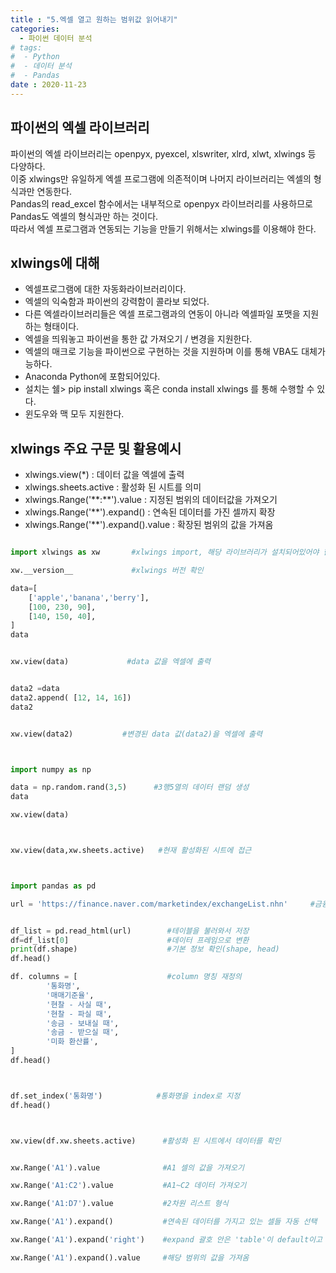 ```yaml
---
title : "5.엑셀 열고 원하는 범위값 읽어내기"
categories:
  - 파이썬 데이터 분석
# tags:
#  - Python
#  - 데이터 분석
#  - Pandas
date : 2020-11-23
---
```


파이썬의 엑셀 라이브러리 
--- 

파이썬의 엑셀 라이브러리는 openpyx, pyexcel, xlswriter, xlrd, xlwt, xlwings 등 다양하다.  
이중 xlwings만 유일하게 엑셀 프로그램에 의존적이며 나머지 라이브러리는 엑셀의 형식과만 연동한다.  
Pandas의 read_excel 함수에서는 내부적으로 openpyx 라이브러리를 사용하므로 Pandas도 엑셀의 형식과만 하는 것이다.  
따라서 엑셀 프로그램과 연동되는 기능을 만들기 위해서는 xlwings를 이용해야 한다.  


xlwings에 대해
--- 
- 엑셀프로그램에 대한 자동화라이브러리이다. 
- 엑셀의 익숙함과 파이썬의 강력함이 콜라보 되었다.  
- 다른 엑셀라이브러리들은 엑셀 프로그램과의 연동이 아니라 엑셀파일 포맷을 지원하는 형태이다.  
- 엑셀을 띄워놓고 파이썬을 통한 값 가져오기 / 변경을 지원한다. 
- 엑셀의 매크로 기능을 파이썬으로 구현하는 것을 지원하며 이를 통해 VBA도 대체가능하다. 
- Anaconda Python에 포함되어있다. 
- 설치는 쉘> pip install xlwings 혹은 conda install xlwings 를 통해 수행할 수 있다. 
- 윈도우와 맥 모두 지원한다.  

xlwings 주요 구문 및 활용예시 
--- 
- xlwings.view(*) : 데이터 값을 엑셀에 출력  
- xlwings.sheets.active : 활성화 된 시트를 의미  
- xlwings.Range('\*\*:\*\*').value : 지정된 범위의 데이터값을 가져오기 
- xlwings.Range('\*\*').expand() : 연속된 데이터를 가진 셀까지 확장 
- xlwings.Range('\*\*').expand().value : 확장된 범위의 값을 가져옴 


```python 

import xlwings as xw       #xlwings import, 해당 라이브러리가 설치되어있어야 한다.

xw.__version__             #xlwings 버전 확인

data=[
    ['apple','banana','berry'],
    [100, 230, 90],
    [140, 150, 40],
]
data


xw.view(data)             #data 값을 엑셀에 출력


data2 =data 
data2.append( [12, 14, 16])
data2 


xw.view(data2)           #변경된 data 값(data2)을 엑셀에 출력



import numpy as np

data = np.random.rand(3,5)      #3행5열의 데이터 랜덤 생성
data

xw.view(data)



xw.view(data,xw.sheets.active)   #현재 활성화된 시트에 접근



import pandas as pd 

url = 'https://finance.naver.com/marketindex/exchangeList.nhn'     #금융 정보 테이블이 있는 page (인터넷에서 확인)


df_list = pd.read_html(url)        #테이블을 불러와서 저장
df=df_list[0]                      #데이터 프레임으로 변환
print(df.shape)                    #기본 정보 확인(shape, head)
df.head()

df. columns = [                    #column 명칭 재정의 
        '통화명', 
        '매매기준율',
        '현찰 - 사실 때',
        '현찰 - 파실 때',
        '송금 - 보내실 때',
        '송금 - 받으실 때',
        '미화 환산률',
]
df.head()



df.set_index('통화명')            #통화명을 index로 지정
df.head()



xw.view(df.xw.sheets.active)      #활성화 된 시트에서 데이터를 확인


xw.Range('A1').value              #A1 셀의 값을 가져오기

xw.Range('A1:C2').value           #A1~C2 데이터 가져오기

xw.Range('A1:D7').value           #2차원 리스트 형식

xw.Range('A1').expand()           #연속된 데이터를 가지고 있는 셀들 자동 선택

xw.Range('A1').expand('right')    #expand 괄호 안은 'table'이 default이고 'right','down' 사용가능

xw.Range('A1').expand().value     #해당 범위의 값을 가져옴

```

